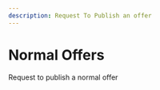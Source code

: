 ```yaml
---
description: Request To Publish an offer
---
```


# Normal Offers

Request to publish a normal offer&#x20;
